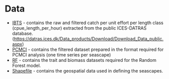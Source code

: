 # Data

- [IBTS](IBTS) - contains the raw and filtered catch per unit effort per length class (cpue_length_per_hour) extracted from the public ICES-DATRAS database.
  (https://datras.ices.dk/Data_products/Download/Download_Data_public.aspx)
- [PCMCI](PCMCI) - contains the filtered dataset prepared in the format required for PCMCI analysis (one time series per seascape)
- [RF](RF) - contains the trait and biomass datasets required for the Random Forest model.
- [Shapefile](Shapefile) - contains the geospatial data used in defining the seascapes.
